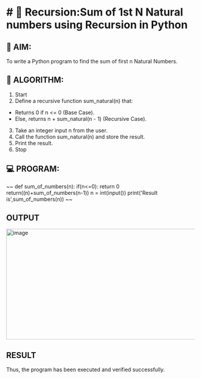# # 🔁 Recursion:Sum of 1st N Natural numbers using Recursion in Python

## 🎯 AIM:
To write a Python program to find the sum of first n Natural Numbers.

## 🧠 ALGORITHM:

1. Start
2. Define a recursive function sum_natural(n) that:
  - Returns 0 if n <= 0 (Base Case).
  - Else, returns n + sum_natural(n - 1) (Recursive Case).
3. Take an integer input n from the user.
4. Call the function sum_natural(n) and store the result.
5. Print the result.
6. Stop

## 💻 PROGRAM:
~~
def sum_of_numbers(n):
if(n<=0):
    return 0
return((n)+sum_of_numbers(n-1))
n = int(input())
print('Result is',sum_of_numbers(n))
~~

## OUTPUT
<img width="694" height="296" alt="image" src="https://github.com/user-attachments/assets/8b483525-c863-4552-a621-f54a35f16146" />

## RESULT
Thus, the program has been executed and verified successfully.
